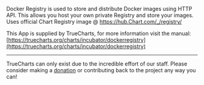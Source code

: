 Docker Registry is used to store and distribute Docker images using HTTP API. This allows you host your own private Registry and store your images. Uses official Chart Registry image @ https://hub.Chart.com/_/registry/


This App is supplied by TrueCharts, for more information visit the manual: [https://truecharts.org/charts/incubator/dockerregistry](https://truecharts.org/charts/incubator/dockerregistry)

---

TrueCharts can only exist due to the incredible effort of our staff.
Please consider making a [donation](https://truecharts.org/sponsor) or contributing back to the project any way you can!

